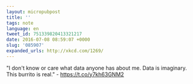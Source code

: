 ```yaml
---
layout: micropubpost
title: ''
tags: note
language: en
tweet_id: 751339820413321217
date: 2016-07-08 08:59:07 +0000
slug: '085907'
expanded_urls: http://xkcd.com/1269/
---
```

"I don't know or care what data anyone has about me. Data is imaginary. This burrito is real." - https://t.co/y7kh63GNM2
